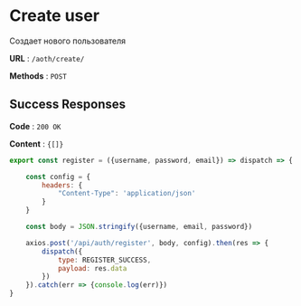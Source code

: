 # Create user

Создает нового пользователя

**URL** : `/aoth/create/`

**Methods** : `POST`

## Success Responses

**Code** : `200 OK`

**Content** : `{[]}`

```javascript
export const register = ({username, password, email}) => dispatch => {

    const config = {
        headers: {
            "Content-Type": 'application/json'
        }
    }

    const body = JSON.stringify({username, email, password})

    axios.post('/api/auth/register', body, config).then(res => {
        dispatch({
            type: REGISTER_SUCCESS,
            payload: res.data
        })
    }).catch(err => {console.log(err)})
}
```




